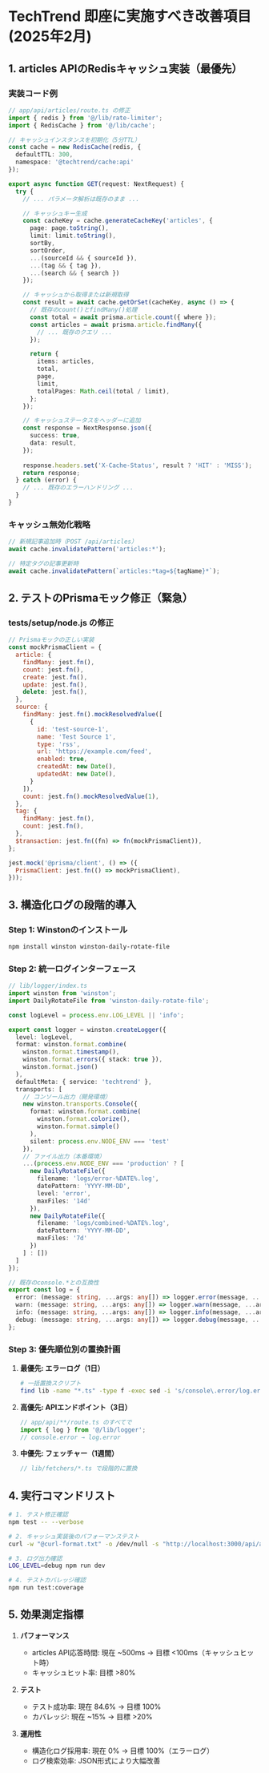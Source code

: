 # TechTrend 即座に実施すべき改善項目 (2025年2月)

## 1. articles APIのRedisキャッシュ実装（最優先）

### 実装コード例
```typescript
// app/api/articles/route.ts の修正
import { redis } from '@/lib/rate-limiter';
import { RedisCache } from '@/lib/cache';

// キャッシュインスタンスを初期化（5分TTL）
const cache = new RedisCache(redis, {
  defaultTTL: 300,
  namespace: '@techtrend/cache:api'
});

export async function GET(request: NextRequest) {
  try {
    // ... パラメータ解析は既存のまま ...

    // キャッシュキー生成
    const cacheKey = cache.generateCacheKey('articles', {
      page: page.toString(),
      limit: limit.toString(),
      sortBy,
      sortOrder,
      ...(sourceId && { sourceId }),
      ...(tag && { tag }),
      ...(search && { search })
    });

    // キャッシュから取得または新規取得
    const result = await cache.getOrSet(cacheKey, async () => {
      // 既存のcount()とfindMany()処理
      const total = await prisma.article.count({ where });
      const articles = await prisma.article.findMany({
        // ... 既存のクエリ ...
      });

      return {
        items: articles,
        total,
        page,
        limit,
        totalPages: Math.ceil(total / limit),
      };
    });

    // キャッシュステータスをヘッダーに追加
    const response = NextResponse.json({
      success: true,
      data: result,
    });
    
    response.headers.set('X-Cache-Status', result ? 'HIT' : 'MISS');
    return response;
  } catch (error) {
    // ... 既存のエラーハンドリング ...
  }
}
```

### キャッシュ無効化戦略
```typescript
// 新規記事追加時（POST /api/articles）
await cache.invalidatePattern('articles:*');

// 特定タグの記事更新時
await cache.invalidatePattern(`articles:*tag=${tagName}*`);
```

## 2. テストのPrismaモック修正（緊急）

### __tests__/setup/node.js の修正
```javascript
// Prismaモックの正しい実装
const mockPrismaClient = {
  article: {
    findMany: jest.fn(),
    count: jest.fn(),
    create: jest.fn(),
    update: jest.fn(),
    delete: jest.fn(),
  },
  source: {
    findMany: jest.fn().mockResolvedValue([
      {
        id: 'test-source-1',
        name: 'Test Source 1',
        type: 'rss',
        url: 'https://example.com/feed',
        enabled: true,
        createdAt: new Date(),
        updatedAt: new Date(),
      }
    ]),
    count: jest.fn().mockResolvedValue(1),
  },
  tag: {
    findMany: jest.fn(),
    count: jest.fn(),
  },
  $transaction: jest.fn((fn) => fn(mockPrismaClient)),
};

jest.mock('@prisma/client', () => ({
  PrismaClient: jest.fn(() => mockPrismaClient),
}));
```

## 3. 構造化ログの段階的導入

### Step 1: Winstonのインストール
```bash
npm install winston winston-daily-rotate-file
```

### Step 2: 統一ログインターフェース
```typescript
// lib/logger/index.ts
import winston from 'winston';
import DailyRotateFile from 'winston-daily-rotate-file';

const logLevel = process.env.LOG_LEVEL || 'info';

export const logger = winston.createLogger({
  level: logLevel,
  format: winston.format.combine(
    winston.format.timestamp(),
    winston.format.errors({ stack: true }),
    winston.format.json()
  ),
  defaultMeta: { service: 'techtrend' },
  transports: [
    // コンソール出力（開発環境）
    new winston.transports.Console({
      format: winston.format.combine(
        winston.format.colorize(),
        winston.format.simple()
      ),
      silent: process.env.NODE_ENV === 'test'
    }),
    // ファイル出力（本番環境）
    ...(process.env.NODE_ENV === 'production' ? [
      new DailyRotateFile({
        filename: 'logs/error-%DATE%.log',
        datePattern: 'YYYY-MM-DD',
        level: 'error',
        maxFiles: '14d'
      }),
      new DailyRotateFile({
        filename: 'logs/combined-%DATE%.log',
        datePattern: 'YYYY-MM-DD',
        maxFiles: '7d'
      })
    ] : [])
  ]
});

// 既存のconsole.*との互換性
export const log = {
  error: (message: string, ...args: any[]) => logger.error(message, ...args),
  warn: (message: string, ...args: any[]) => logger.warn(message, ...args),
  info: (message: string, ...args: any[]) => logger.info(message, ...args),
  debug: (message: string, ...args: any[]) => logger.debug(message, ...args),
};
```

### Step 3: 優先順位別の置換計画

1. **最優先: エラーログ（1日）**
   ```bash
   # 一括置換スクリプト
   find lib -name "*.ts" -type f -exec sed -i 's/console\.error/log.error/g' {} +
   ```

2. **高優先: APIエンドポイント（3日）**
   ```typescript
   // app/api/**/route.ts のすべてで
   import { log } from '@/lib/logger';
   // console.error → log.error
   ```

3. **中優先: フェッチャー（1週間）**
   ```typescript
   // lib/fetchers/*.ts で段階的に置換
   ```

## 4. 実行コマンドリスト

```bash
# 1. テスト修正確認
npm test -- --verbose

# 2. キャッシュ実装後のパフォーマンステスト
curl -w "@curl-format.txt" -o /dev/null -s "http://localhost:3000/api/articles"

# 3. ログ出力確認
LOG_LEVEL=debug npm run dev

# 4. テストカバレッジ確認
npm run test:coverage
```

## 5. 効果測定指標

1. **パフォーマンス**
   - articles API応答時間: 現在 ~500ms → 目標 <100ms（キャッシュヒット時）
   - キャッシュヒット率: 目標 >80%

2. **テスト**
   - テスト成功率: 現在 84.6% → 目標 100%
   - カバレッジ: 現在 ~15% → 目標 >20%

3. **運用性**
   - 構造化ログ採用率: 現在 0% → 目標 100%（エラーログ）
   - ログ検索効率: JSON形式により大幅改善